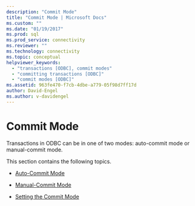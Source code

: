 ```yaml
---
description: "Commit Mode"
title: "Commit Mode | Microsoft Docs"
ms.custom: ""
ms.date: "01/19/2017"
ms.prod: sql
ms.prod_service: connectivity
ms.reviewer: ""
ms.technology: connectivity
ms.topic: conceptual
helpviewer_keywords: 
  - "transactions [ODBC], commit modes"
  - "committing transactions [ODBC]"
  - "commit modes [ODBC]"
ms.assetid: 963fe470-f7cb-4dbe-a779-05f98d7ff17d
author: David-Engel
ms.author: v-davidengel
---
```

# Commit Mode
Transactions in ODBC can be in one of two modes: auto-commit mode or manual-commit mode.  
  
 This section contains the following topics.  
  
-   [Auto-Commit Mode](../../../odbc/reference/develop-app/auto-commit-mode.md)  
  
-   [Manual-Commit Mode](../../../odbc/reference/develop-app/manual-commit-mode.md)  
  
-   [Setting the Commit Mode](../../../odbc/reference/develop-app/setting-the-commit-mode.md)
